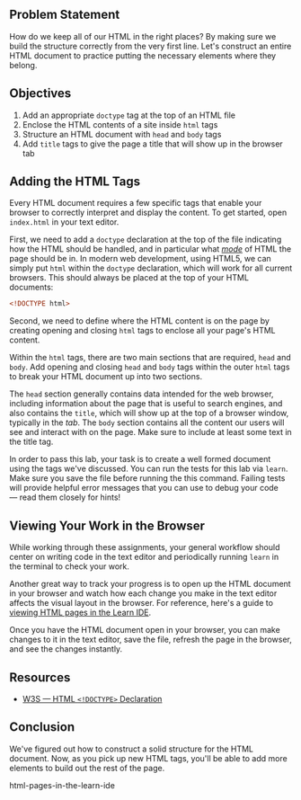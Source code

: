 <!DOCTYPE html>

## Problem Statement

How do we keep all of our HTML in the right places? By making sure we build the
structure correctly from the very first line. Let's construct an entire HTML
document to practice putting the necessary elements where they belong.

## Objectives

1. Add an appropriate `doctype` tag at the top of an HTML file
2. Enclose the HTML contents of a site inside `html` tags
3. Structure an HTML document with `head` and `body` tags
4. Add `title` tags to give the page a title that will show up in the browser
   tab

## Adding the HTML Tags

Every HTML document requires a few specific tags that enable your browser to
correctly interpret and display the content. To get started, open `index.html`
in your text editor.

First, we need to add a `doctype` declaration at the top of the file indicating
how the HTML should be handled, and in particular what
[_mode_](https://developer.mozilla.org/en-US/docs/Web/HTML/Quirks_Mode_and_Standards_Mode)
of HTML the page should be in. In modern web development, using HTML5, we can
simply put `html` within the `doctype` declaration, which will work for all
current browsers. This should always be placed at the top of your HTML
documents:

```html
<!DOCTYPE html>
```

Second, we need to define where the HTML content is on the page by creating
opening and closing `html` tags to enclose all your page's HTML content.

Within the `html` tags, there are two main sections that are required, `head`
and `body`. Add opening and closing `head` and `body` tags within the outer
`html` tags to break your HTML document up into two sections.

The `head` section generally contains data intended for the web browser,
including information about the page that is useful to search engines, and also
contains the `title`, which will show up at the top of a browser window,
typically in the _tab_. The `body` section contains all the content our users
will see and interact with on the page. Make sure to include at least some text 
in the title tag.

In order to pass this lab, your task is to create a well formed document using
the tags we've discussed. You can run the tests for this lab via `learn`. Make
sure you save the file before running the this command. Failing tests will provide
helpful error messages that you can use to debug your code — read them closely
for hints!

## Viewing Your Work in the Browser

While working through these assignments, your general workflow should center on
writing code in the text editor and periodically running `learn` in the
terminal to check your work.

Another great way to track your progress is to open up the HTML document in your
browser and watch how each change you make in the text editor affects the visual
layout in the browser. For reference, here's a guide to
[viewing HTML pages in the Learn IDE][help].

Once you have the HTML document open in your browser, you can make changes to it
in the text editor, save the file, refresh the page in the browser, and see the
changes instantly.

## Resources

* [W3S — HTML `<!DOCTYPE>` Declaration](https://www.w3schools.com/tags/tag_doctype.asp)

## Conclusion

We've figured out how to construct a solid structure for the HTML document. Now,
as you pick up new HTML tags, you'll be able to add more elements to build out
the rest of the page.

[help]: http://help.learn.co/the-learn-ide/common-ide-questions/viewing-
html-pages-in-the-learn-ide
